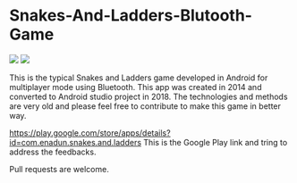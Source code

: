# Snakes-And-Ladders-Blutooth-Game

![](https://lh3.ggpht.com/j8EDF8LIXUvGBqbFIo9CSQ0Fa8WAnrHgdVsEERNVyFl922Zbm38WjX4GHigBAvl4MQ=w1280-h617-rw) 
![](https://lh3.ggpht.com/tYxKSv0sKKuhRuGXAe1hRB9f1YaB42Mll1OjvdkSQRUe2P9faP0eZ5OOUDK5pJszyVg=w1280-h617-rw)

This is the typical Snakes and Ladders game developed in Android for multiplayer mode using Bluetooth.
This app was created in 2014 and converted to Android studio project in 2018.
The technologies and methods are very old and please feel free to contribute to make this game in better way.

https://play.google.com/store/apps/details?id=com.enadun.snakes.and.ladders
This is the Google Play link and tring to address the feedbacks.

Pull requests are welcome.
